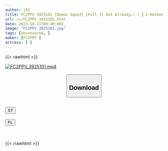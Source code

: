 ```yaml
---
author: j91
title: FC2PPV 3925101 [Demon Squid] [Pull It Out Already…! ! 】I Hooked Up With A Naughty Girl At A Cafe And Relentlessly Vibrated Her Uterus To Make Her Cum Non-Stop
url: /v/FC2PPV_3925101.html
date: 2023-10-21T00:40:00Z
image: "FC2PPV_3925101.jpg"
tags: [Uncensored, ]
maker: [FC2PPV ]
actress: [ ]
---
```



{{< rawhtml >}}

<div class="video" data-videoid="0RpvYdL7o4tbqeq">
    <a href="javascript:;">
        <img src="https://my.j91.asia/v/FC2PPV_3925101.jpg" width="WIDTH" height="HEIGHT" alt="FC2PPV_3925101.mp4" loading="lazy">
    </a>
</div>

<script type="text/javascript" src="https://j91.asia/asset/on-demand-st.js"></script>

<br>
  <link rel="stylesheet" href="https://j91.asia/asset/bs5.css">
  
  <center>
  <button class="btn btn-primary" type="button" data-bs-toggle="collapse" data-bs-target=".multi-collapse" aria-expanded="false" aria-controls="multiCollapseExample1 multiCollapseExample2"><h2>Download</h2></button></center>
</p>
<div class="row">
  <div class="col">
    <div class="collapse multi-collapse" id="multiCollapseExample1">
      <div class="card card-body">
	      	      <br>
<div class="buttons">  
<a href="https://streamtape.to/v/0RpvYdL7o4tbqeq"><button class="btn-hover color-3"><i class="fa fa-download"></i> ST</button></a></div>
    </div>
  </div>
</div>
  <div class="col">
    <div class="collapse multi-collapse" id="multiCollapseExample2">
      <div class="card card-body">
	      <br>
<div class="buttons">
    <a href="https://filelions.online/f/920xvepi6ygm"><button class="btn-hover color-9"><i class="fa fa-download"></i> FL</button></a></div>
<br><br>
      </div>
    </div>
  </div>
</div>

{{< /rawhtml >}}